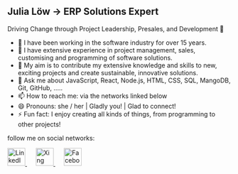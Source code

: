 ## Julia Löw -> ERP Solutions Expert 
Driving Change through Project Leadership, Presales, and Development 👋

- 🔭 I have been working in the software industry for over 15 years.
- 🌱 I have extensive experience in project management, sales, customising and programming of software solutions.
- 👯 My aim is to contribute my extensive knowledge and skills to new, exciting projects and create sustainable, innovative solutions.
- 💬 Ask me about JavaScript, React, Node.js, HTML, CSS, SQL, MangoDB, Git, GitHub, .....
- 📫 How to reach me: via the networks linked below
- 😄 Pronouns: she / her | Gladly you! | Glad to connect!
- ⚡ Fun fact: I enjoy creating all kinds of things, from programming to other projects!


follow me on social networks:

<a href="https://www.linkedin.com/in/julia-löw" target="_blank">
    <img src="https://upload.wikimedia.org/wikipedia/commons/c/ca/LinkedIn_logo_initials.png" alt="LinkedIn" width="40"/>
</a>
&nbsp;&nbsp;&nbsp;&nbsp; <!-- Vier geschützte Leerzeichen für Abstand -->
<a href="https://www.xing.com/profile/Julia_Loew4" target="_blank">
    <img src="https://www.designenlassen.de/blog/wp-content/uploads/2024/03/Xing.png" alt="Xing" width="40"/>
</a>
&nbsp;&nbsp;&nbsp;&nbsp; <!-- Vier geschützte Leerzeichen für Abstand -->
<a href="https://www.facebook.com/JuliaLoew55" target="_blank">
    <img src="https://upload.wikimedia.org/wikipedia/commons/5/51/Facebook_f_logo_%282019%29.svg" alt="Facebook" width="40"/>
</a>
